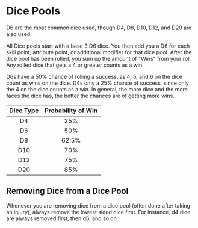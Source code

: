 # Dice Pools

D6 are the most common dice used, though D4, D8, D10, D12, and D20 are also used.

All Dice pools start with a base 3 D6 dice. You then add you a D6 for each skill point, attribute point, or additional modifier for that dice pool. After the dice pool has been rolled, you sum up the amount of "Wins" from your roll. Any rolled dice that gets a 4 or greater counts as a win.

D6s have a 50% chance of rolling a success, as 4, 5, and 6 on the dice count as wins on the dice. D4s only a 25% chance of success, since only the 4 on the dice counts as a win. In general, the more dice and the more faces the dice has, the better the chances are of getting more wins.

| Dice Type | Probability of Win |
| :-------: | :----------------: |
|    D4    |        25%        |
|    D6    |        50%        |
|    D8    |       62.5%       |
|    D10    |        70%        |
|    D12    |        75%        |
|    D20    |        85%        |

## Removing Dice from a Dice Pool

Whenever you are removing dice from a dice pool (often done after taking an injury), always remove the lowest sided dice first. For instance, d4 dice are always removed first, then d6, and so on.
